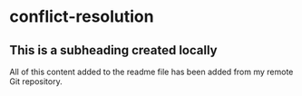 # conflict-resolution
 ## This is a subheading created locally

  All of this content added to the readme file has been added from my remote Git repository.
